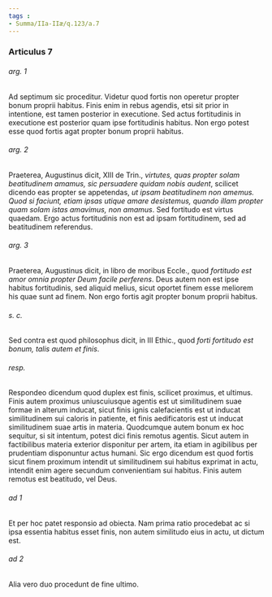```yaml
---
tags : 
- Summa/IIa-IIæ/q.123/a.7
---
```


### Articulus 7

###### arg. 1
Ad septimum sic proceditur. Videtur quod fortis non operetur propter bonum proprii habitus. Finis enim in rebus agendis, etsi sit prior in intentione, est tamen posterior in executione. Sed actus fortitudinis in executione est posterior quam ipse fortitudinis habitus. Non ergo potest esse quod fortis agat propter bonum proprii habitus.

###### arg. 2
Praeterea, Augustinus dicit, XIII de Trin., *virtutes, quas propter solam beatitudinem amamus, sic persuadere quidam nobis audent*, scilicet dicendo eas propter se appetendas, *ut ipsam beatitudinem non amemus. Quod si faciunt, etiam ipsas utique amare desistemus, quando illam propter quam solam istas amavimus, non amamus*. Sed fortitudo est virtus quaedam. Ergo actus fortitudinis non est ad ipsam fortitudinem, sed ad beatitudinem referendus.

###### arg. 3
Praeterea, Augustinus dicit, in libro de moribus Eccle., quod *fortitudo est amor omnia propter Deum facile perferens*. Deus autem non est ipse habitus fortitudinis, sed aliquid melius, sicut oportet finem esse meliorem his quae sunt ad finem. Non ergo fortis agit propter bonum proprii habitus.

###### s. c.
Sed contra est quod philosophus dicit, in III Ethic., quod *forti fortitudo est bonum, talis autem et finis*.

###### resp.
Respondeo dicendum quod duplex est finis, scilicet proximus, et ultimus. Finis autem proximus uniuscuiusque agentis est ut similitudinem suae formae in alterum inducat, sicut finis ignis calefacientis est ut inducat similitudinem sui caloris in patiente, et finis aedificatoris est ut inducat similitudinem suae artis in materia. Quodcumque autem bonum ex hoc sequitur, si sit intentum, potest dici finis remotus agentis. Sicut autem in factibilibus materia exterior disponitur per artem, ita etiam in agibilibus per prudentiam disponuntur actus humani. Sic ergo dicendum est quod fortis sicut finem proximum intendit ut similitudinem sui habitus exprimat in actu, intendit enim agere secundum convenientiam sui habitus. Finis autem remotus est beatitudo, vel Deus.

###### ad 1
Et per hoc patet responsio ad obiecta. Nam prima ratio procedebat ac si ipsa essentia habitus esset finis, non autem similitudo eius in actu, ut dictum est.

###### ad 2
Alia vero duo procedunt de fine ultimo.

